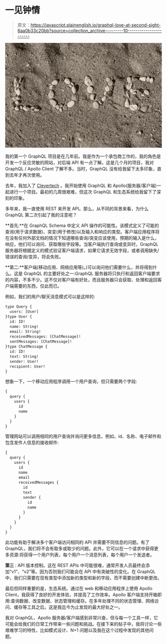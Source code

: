 # 一见钟情

> 原文：<https://javascript.plainenglish.io/graphql-love-at-second-sight-6aa0b33c20bb?source=collection_archive---------10----------------------->

![](img/9fc3c79116af75cd6619cc7a517ae220.png)

我的第一个 GraphQL 项目是在几年前。我是作为一个承包商工作的，我的角色是开发一个反应灵敏的网站，对后端 API 有一点了解。这是几个月的项目，我对 GraphQL / Apollo Client 了解不多。当时，GraphQL 没有给我留下太多印象，直到去年才再次使用。

去年，我加入了 [Clevertech](https://www.clevertech.biz/) 。我开始使用 GraphQL 和 Apollo(服务器/客户端)一起进行一个项目。最初的几周很艰难，但这次 GraphQL 和生态系统给我留下了深刻的印象。

多年来，我一直使用 REST 来开发 API。那么，从不同的背景来看，为什么 GraphQL 第二次引起了我的注意呢？

**首先:**在 GraphQL Schema 中定义 API 操作的可能性。该模式定义了可能的查询(用于请求数据)、突变(用于修改)以及输入和响应的类型。客户端应用程序将在没有任何外部文档的情况下知道哪些查询/突变应该使用，预期的输入是什么，响应，他们可以询问、获取哪些字段等。当客户端执行查询或变异时，GraphQL 服务器将根据定义的模式验证客户端请求，如果它请求无效字段，或者调用缺失/错误的查询/变异，将会失败。

**第二:**客户端(移动应用、网络应用等)。)可以询问他们需要什么，并将得到什么。这是 GraphQL 的主要好处之一:GraphQL 服务器将只执行和返回客户端要求的内容，不多不少。这不仅对客户端有好处，而且服务器只会获取、处理和返回客户端需要的东西，仅此而已。

例如，我们的用户/聊天消息模式可以是这样的:

```
type Query {
  users: [User]
}type User {
  id: ID!
  name: String!
  email: String!
  receivedMessages: [ChatMessage]!
  sentMessages: [ChatMessage]!
}type ChatMessage {
  id: ID!
  text: String!
  sender: User!
  recipient: User!
}
```

想象一下，一个移动应用程序调用一个用户查询，但只需要两个字段:

```
{
  query {
    users {
      id
      name
    }
  }
}
```

管理网站可以调用相同的用户查询并询问更多信息，例如，id、名称、电子邮件和包含发件人信息的接收邮件:

```
{
  query {
    users {
      id
      name
      email
      receivedMessages {
        id
        text
        sender {
          id
          name
        }
      }
    }
  }
}
```

此功能有助于解决多个客户端访问相同的 API 并需要不同信息的问题。有了 GraphQL，我们将不会有取多或取少的问题。此外，它可以在一个请求中获得更多资源:将获得一个用户列表，每个用户一个消息列表，每个用户一个发送者。

**第三** : API 版本控制。这在 REST APIs 中可能很难，通常开发人员最终会添加“v1”、“v2”等。因为否则我们可能会在 API 中有突破性的变化。在 GraphQL 中，我们只需要在现有类型中添加新的类型和新的字段，而不需要创建中断更改。

最后但同样重要的是，生态系统。通过在 web 和移动应用程序上使用 Apollo Client，我获得了良好的开发体验，并提高了工作效率。Apollo 客户端支持开箱即用:查询数据、改变数据、状态管理和缓存。在多年处理不同的状态管理、网络访问、缓存等工具之后。这是我迄今为止发现的最大好处之一。

我对 GraphQL、Apollo 服务器/客户端感到非常兴奋，但与每一个工具一样，它可能会给我们的日常工作带来一些问题和挑战。在接下来的帖子中，我将讨论一些艰难学习的特性，比如模式设计、N+1 问题以及我在这个过程中发现的其他问题。